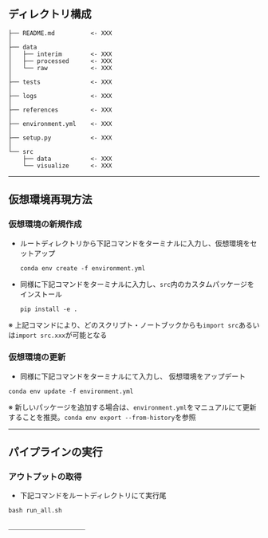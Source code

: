 ## ディレクトリ構成

```
├── README.md          <- XXX
│
├── data
│   ├── interim        <- XXX
│   ├── processed      <- XXX
│   └── raw            <- XXX
│
├── tests              <- XXX
│
├── logs               <- XXX
│
├── references         <- XXX
│
├── environment.yml    <- XXX
│
├── setup.py           <- XXX
│
└── src
    ├── data           <- XXX
    └── visualize      <- XXX
```

---

## 仮想環境再現方法

### 仮想環境の新規作成
* ルートディレクトリから下記コマンドをターミナルに入力し、仮想環境をセットアップ
  
  ```conda env create -f environment.yml```

* 同様に下記コマンドをターミナルに入力し、`src`内のカスタムパッケージをインストール

   ```pip install -e .```

※ 上記コマンドにより、どのスクリプト・ノートブックからも`import src`あるいは`import src.xxx`が可能となる

### 仮想環境の更新

* 同様に下記コマンドをターミナルにて入力し、 仮想環境をアップデート 

```conda env update -f environment.yml```

※ 新しいパッケージを追加する場合は、`environment.yml`をマニュアルにて更新することを推奨。`conda env export --from-history`を参照

---

## パイプラインの実行

### アウトプットの取得

* 下記コマンドをルートディレクトリにて実行尾

```
bash run_all.sh
```
＿＿＿＿＿＿＿＿＿＿＿
